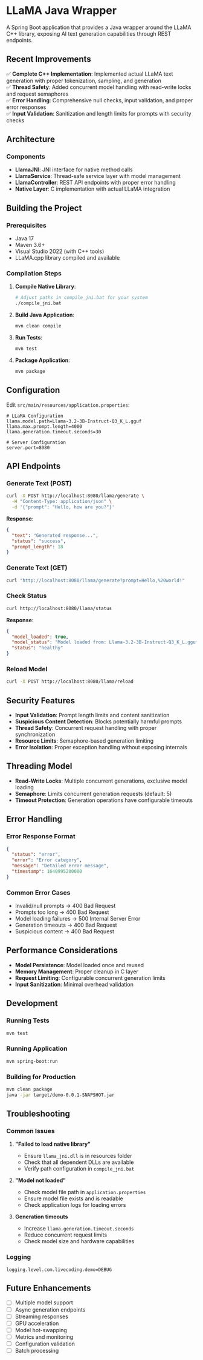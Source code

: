 # LLaMA Java Wrapper

A Spring Boot application that provides a Java wrapper around the LLaMA C++ library, exposing AI text generation capabilities through REST endpoints.

## Recent Improvements

✅ **Complete C++ Implementation**: Implemented actual LLaMA text generation with proper tokenization, sampling, and generation  
✅ **Thread Safety**: Added concurrent model handling with read-write locks and request semaphores  
✅ **Error Handling**: Comprehensive null checks, input validation, and proper error responses  
✅ **Input Validation**: Sanitization and length limits for prompts with security checks  

## Architecture

### Components
- **LlamaJNI**: JNI interface for native method calls
- **LlamaService**: Thread-safe service layer with model management
- **LlamaController**: REST API endpoints with proper error handling
- **Native Layer**: C implementation with actual LLaMA integration

## Building the Project

### Prerequisites
- Java 17
- Maven 3.6+
- Visual Studio 2022 (with C++ tools)
- LLaMA.cpp library compiled and available

### Compilation Steps

1. **Compile Native Library**:
   ```bash
   # Adjust paths in compile_jni.bat for your system
   ./compile_jni.bat
   ```

2. **Build Java Application**:
   ```bash
   mvn clean compile
   ```

3. **Run Tests**:
   ```bash
   mvn test
   ```

4. **Package Application**:
   ```bash
   mvn package
   ```

## Configuration

Edit `src/main/resources/application.properties`:

```properties
# LLaMA Configuration
llama.model.path=Llama-3.2-3B-Instruct-Q3_K_L.gguf
llama.max.prompt.length=4000
llama.generation.timeout.seconds=30

# Server Configuration
server.port=8080
```

## API Endpoints

### Generate Text (POST)
```bash
curl -X POST http://localhost:8080/llama/generate \
  -H "Content-Type: application/json" \
  -d '{"prompt": "Hello, how are you?"}'
```

**Response**:
```json
{
  "text": "Generated response...",
  "status": "success",
  "prompt_length": 18
}
```

### Generate Text (GET)
```bash
curl "http://localhost:8080/llama/generate?prompt=Hello,%20world!"
```

### Check Status
```bash
curl http://localhost:8080/llama/status
```

**Response**:
```json
{
  "model_loaded": true,
  "model_status": "Model loaded from: Llama-3.2-3B-Instruct-Q3_K_L.gguf",
  "status": "healthy"
}
```

### Reload Model
```bash
curl -X POST http://localhost:8080/llama/reload
```

## Security Features

- **Input Validation**: Prompt length limits and content sanitization
- **Suspicious Content Detection**: Blocks potentially harmful prompts
- **Thread Safety**: Concurrent request handling with proper synchronization
- **Resource Limits**: Semaphore-based generation limiting
- **Error Isolation**: Proper exception handling without exposing internals

## Threading Model

- **Read-Write Locks**: Multiple concurrent generations, exclusive model loading
- **Semaphore**: Limits concurrent generation requests (default: 5)
- **Timeout Protection**: Generation operations have configurable timeouts

## Error Handling

### Error Response Format
```json
{
  "status": "error",
  "error": "Error category",
  "message": "Detailed error message",
  "timestamp": 1640995200000
}
```

### Common Error Cases
- Invalid/null prompts → 400 Bad Request
- Prompts too long → 400 Bad Request
- Model loading failures → 500 Internal Server Error
- Generation timeouts → 400 Bad Request
- Suspicious content → 400 Bad Request

## Performance Considerations

- **Model Persistence**: Model loaded once and reused
- **Memory Management**: Proper cleanup in C layer
- **Request Limiting**: Configurable concurrent generation limits
- **Input Sanitization**: Minimal overhead validation

## Development

### Running Tests
```bash
mvn test
```

### Running Application
```bash
mvn spring-boot:run
```

### Building for Production
```bash
mvn clean package
java -jar target/demo-0.0.1-SNAPSHOT.jar
```

## Troubleshooting

### Common Issues

1. **"Failed to load native library"**
   - Ensure `llama_jni.dll` is in resources folder
   - Check that all dependent DLLs are available
   - Verify path configuration in `compile_jni.bat`

2. **"Model not loaded"**
   - Check model file path in `application.properties`
   - Ensure model file exists and is readable
   - Check application logs for loading errors

3. **Generation timeouts**
   - Increase `llama.generation.timeout.seconds`
   - Reduce concurrent request limits
   - Check model size and hardware capabilities

### Logging
```properties
logging.level.com.livecoding.demo=DEBUG
```

## Future Enhancements

- [ ] Multiple model support
- [ ] Async generation endpoints
- [ ] Streaming responses
- [ ] GPU acceleration
- [ ] Model hot-swapping
- [ ] Metrics and monitoring
- [ ] Configuration validation
- [ ] Batch processing
